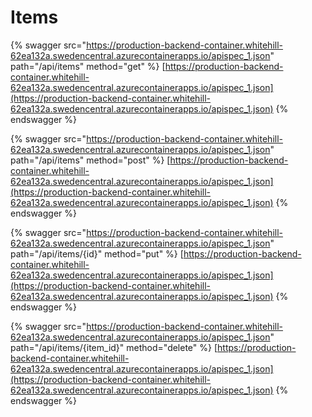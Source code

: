# Items

{% swagger src="https://production-backend-container.whitehill-62ea132a.swedencentral.azurecontainerapps.io/apispec_1.json" path="/api/items" method="get" %}
[https://production-backend-container.whitehill-62ea132a.swedencentral.azurecontainerapps.io/apispec_1.json](https://production-backend-container.whitehill-62ea132a.swedencentral.azurecontainerapps.io/apispec_1.json)
{% endswagger %}

{% swagger src="https://production-backend-container.whitehill-62ea132a.swedencentral.azurecontainerapps.io/apispec_1.json" path="/api/items" method="post" %}
[https://production-backend-container.whitehill-62ea132a.swedencentral.azurecontainerapps.io/apispec_1.json](https://production-backend-container.whitehill-62ea132a.swedencentral.azurecontainerapps.io/apispec_1.json)
{% endswagger %}

{% swagger src="https://production-backend-container.whitehill-62ea132a.swedencentral.azurecontainerapps.io/apispec_1.json" path="/api/items/{id}" method="put" %}
[https://production-backend-container.whitehill-62ea132a.swedencentral.azurecontainerapps.io/apispec_1.json](https://production-backend-container.whitehill-62ea132a.swedencentral.azurecontainerapps.io/apispec_1.json)
{% endswagger %}

{% swagger src="https://production-backend-container.whitehill-62ea132a.swedencentral.azurecontainerapps.io/apispec_1.json" path="/api/items/{item_id}" method="delete" %}
[https://production-backend-container.whitehill-62ea132a.swedencentral.azurecontainerapps.io/apispec_1.json](https://production-backend-container.whitehill-62ea132a.swedencentral.azurecontainerapps.io/apispec_1.json)
{% endswagger %}
